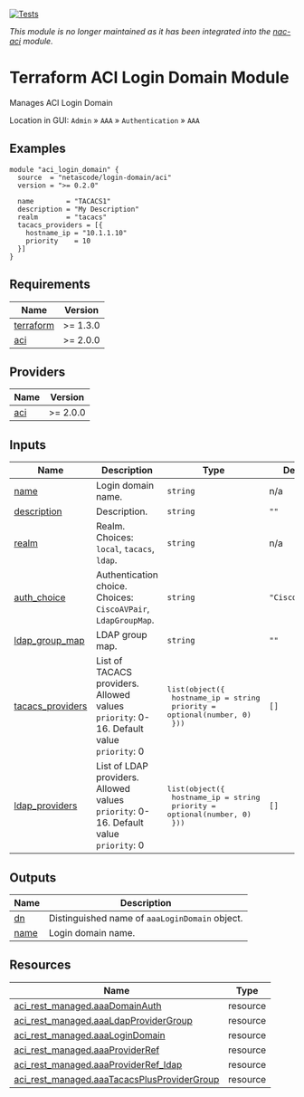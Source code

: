<!-- BEGIN_TF_DOCS -->
[![Tests](https://github.com/netascode/terraform-aci-login-domain/actions/workflows/test.yml/badge.svg)](https://github.com/netascode/terraform-aci-login-domain/actions/workflows/test.yml)

*This module is no longer maintained as it has been integrated into the [nac-aci](https://github.com/netascode/terraform-aci-nac-aci) module.*

# Terraform ACI Login Domain Module

Manages ACI Login Domain

Location in GUI:
`Admin` » `AAA` » `Authentication` » `AAA`

## Examples

```hcl
module "aci_login_domain" {
  source  = "netascode/login-domain/aci"
  version = ">= 0.2.0"

  name        = "TACACS1"
  description = "My Description"
  realm       = "tacacs"
  tacacs_providers = [{
    hostname_ip = "10.1.1.10"
    priority    = 10
  }]
}
```

## Requirements

| Name | Version |
|------|---------|
| <a name="requirement_terraform"></a> [terraform](#requirement\_terraform) | >= 1.3.0 |
| <a name="requirement_aci"></a> [aci](#requirement\_aci) | >= 2.0.0 |

## Providers

| Name | Version |
|------|---------|
| <a name="provider_aci"></a> [aci](#provider\_aci) | >= 2.0.0 |

## Inputs

| Name | Description | Type | Default | Required |
|------|-------------|------|---------|:--------:|
| <a name="input_name"></a> [name](#input\_name) | Login domain name. | `string` | n/a | yes |
| <a name="input_description"></a> [description](#input\_description) | Description. | `string` | `""` | no |
| <a name="input_realm"></a> [realm](#input\_realm) | Realm. Choices: `local`, `tacacs`, `ldap`. | `string` | n/a | yes |
| <a name="input_auth_choice"></a> [auth\_choice](#input\_auth\_choice) | Authentication choice. Choices: `CiscoAVPair`, `LdapGroupMap`. | `string` | `"CiscoAVPair"` | no |
| <a name="input_ldap_group_map"></a> [ldap\_group\_map](#input\_ldap\_group\_map) | LDAP group map. | `string` | `""` | no |
| <a name="input_tacacs_providers"></a> [tacacs\_providers](#input\_tacacs\_providers) | List of TACACS providers. Allowed values `priority`: 0-16. Default value `priority`: 0 | <pre>list(object({<br>    hostname_ip = string<br>    priority    = optional(number, 0)<br>  }))</pre> | `[]` | no |
| <a name="input_ldap_providers"></a> [ldap\_providers](#input\_ldap\_providers) | List of LDAP providers. Allowed values `priority`: 0-16. Default value `priority`: 0 | <pre>list(object({<br>    hostname_ip = string<br>    priority    = optional(number, 0)<br>  }))</pre> | `[]` | no |

## Outputs

| Name | Description |
|------|-------------|
| <a name="output_dn"></a> [dn](#output\_dn) | Distinguished name of `aaaLoginDomain` object. |
| <a name="output_name"></a> [name](#output\_name) | Login domain name. |

## Resources

| Name | Type |
|------|------|
| [aci_rest_managed.aaaDomainAuth](https://registry.terraform.io/providers/CiscoDevNet/aci/latest/docs/resources/rest_managed) | resource |
| [aci_rest_managed.aaaLdapProviderGroup](https://registry.terraform.io/providers/CiscoDevNet/aci/latest/docs/resources/rest_managed) | resource |
| [aci_rest_managed.aaaLoginDomain](https://registry.terraform.io/providers/CiscoDevNet/aci/latest/docs/resources/rest_managed) | resource |
| [aci_rest_managed.aaaProviderRef](https://registry.terraform.io/providers/CiscoDevNet/aci/latest/docs/resources/rest_managed) | resource |
| [aci_rest_managed.aaaProviderRef_ldap](https://registry.terraform.io/providers/CiscoDevNet/aci/latest/docs/resources/rest_managed) | resource |
| [aci_rest_managed.aaaTacacsPlusProviderGroup](https://registry.terraform.io/providers/CiscoDevNet/aci/latest/docs/resources/rest_managed) | resource |
<!-- END_TF_DOCS -->